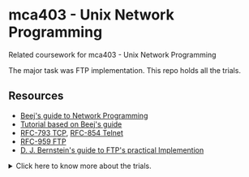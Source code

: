 # mca403 - Unix Network Programming

Related coursework for mca403 - Unix Network Programming

The major task was FTP implementation. This repo holds all the trials.

## Resources

- [Beej's guide to Network Programming](https://beej.us/guide/bgnet/html/multi/index.html)
- [Tutorial based on Beej's guide](https://www.bogotobogo.com/cplusplus/sockets_server_client.php)
- [RFC-793 TCP](https://tools.ietf.org/html/rfc793), [RFC-854 Telnet](https://tools.ietf.org/html/rfc854)
- [RFC-959 FTP](https://www.w3.org/Protocols/rfc959/6_State.html)
- [D. J. Bernstein's guide to FTP's practical Implemention](http://cr.yp.to/ftp.html)

<details>
   <summary>Click here to know more about the trials. </summary>

### Reading

- [X] read TCP, telnet spec and rfc959 FTP spec
- [ ] figure out properties of stream sockets and block and compressed sockets
- [X] figure out why len is limited in TCP transmission. MTU 1500 maybe? How can it be resolved.

### Connection

- [x] Test on 2 VMs. find a working code.
- [x] Connect my system directly to ethernet. Then try. This will confirm the NAT theory. Tried. Not working. IDK WHY?
- [X] figure out why my system is not working. NAT ?

### Coding

- [X] Modify rfc code to remove HARD coded IP address.
- [X] Read then entire code. Understand it, comment it.
- [X] Break it and start coding new app.

## Resources

### VMs used for testing

- VM on Digital ocean `ssh root@139.59.79.252`
- VM on Google cloud `ssh root@35.200.210.239`
- Strangely enough. Things are not working on my wifi. Tried without the router as well. Even with single IP source, it says no route to host. Now before coding any solution, verify that `telnet <my system IP>` is working. This will tell if there's no path or connection refusing.

### others

- [FTP Server - modern cpp](https://github.com/DaHoC/ftpserver)
- [Apples ftp implementation](http://simplestcodings.blogspot.com/2012/09/ftp-implementation-in-c.html)

## Available options

### FTP

1. [`FTP_rfc959-complaint`](https://github.com/harshil93/FTP-Server-Client)

   1. dummy login
   2. responses and response codes
   3. major functionality implemented and follows rfc959
   4. Passive port implemented
   5. Tested the internet working. Works Now. On two VM's. Does not work from my system because of NAT maybe.
   6. TODO : Figure out a way to remove HARDCODED IP, probably by reading the spec sheet and conforming that IP address can be removed from the PORT command

2. [`FTP_functioning`](https://github.com/gudipati/FTP-ClientServer)

   1. Basic functionality of commands
   2. No response codes
   3. No login
   4. TODO : There is a strange problem. Maybe it works in only one packet burst, but only half the data is transferred. Limit seems to be 1401 bytes, maybe because Linux MTU is 1500 bytes. FIGURE OUT if possible.
   5. Works on VMs, but only limited bytes are transferred, as said in point 4.
   6. Doesn't work from system to internet. Port bind error.

3. [`FTP_litterbox`](https://www.armi.in/wiki/FTP_Server_and_Client_Implementation_in_C/C%2B%2B)
   1. Basic functionality works.
   2. But leaves a temp file whereever it goes
   3. Not ready for use

### TCP

1. `TCP_demo`
   1. Works as intended.
   2. Works over the internet.
   3. Somehow has a transfer limit.
   4. Works as a tcp-demo hello-world app
   5. TODO : figure out why limit


</details>